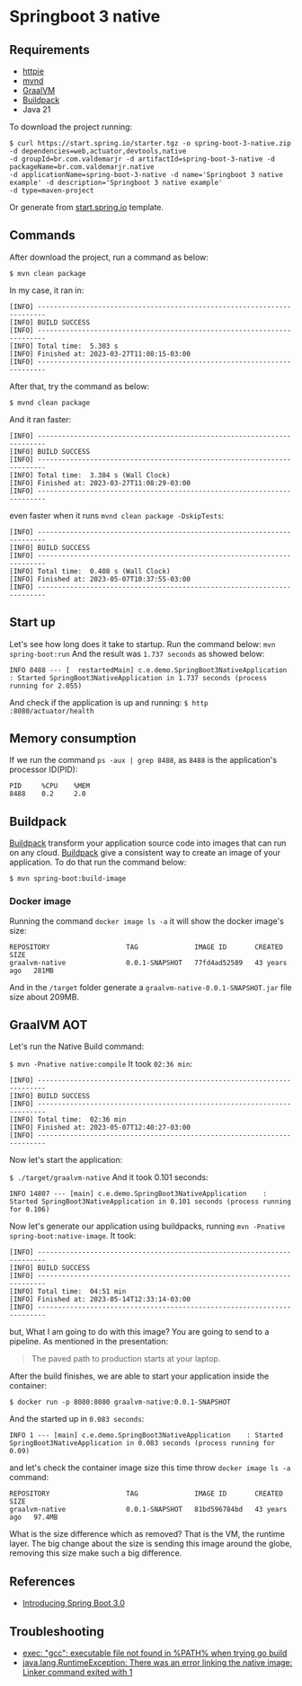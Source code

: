 # Springboot 3 native

## Requirements

- [httpie](https://httpie.io/docs/cli)
- [mvnd](https://github.com/apache/maven-mvnd)
- [GraalVM](https://www.graalvm.org/downloads/)
- [Buildpack](https://buildpacks.io/)
- Java 21

To download the project running:

```
$ curl https://start.spring.io/starter.tgz -o spring-boot-3-native.zip -d dependencies=web,actuator,devtools,native
-d groupId=br.com.valdemarjr -d artifactId=spring-boot-3-native -d packageName=br.com.valdemarjr.native
-d applicationName=spring-boot-3-native -d name='Springboot 3 native example' -d description='Springboot 3 native example'
-d type=maven-project
```

Or generate
from [start.spring.io](https://start.spring.io/#!type=maven-project&language=java&platformVersion=3.0.5&packaging=jar&jvmVersion=17&groupId=br.com.valdemarjr&artifactId=spring-boot-3-native&name=spring-boot-3-native&description=Spring%20boot%203%20native%20example&packageName=br.com.valdemarjr.native&dependencies=actuator,web,devtools,native)
template.

## Commands

After download the project, run a command as below:

```
$ mvn clean package
```

In my case, it ran in:

```
[INFO] ------------------------------------------------------------------------
[INFO] BUILD SUCCESS
[INFO] ------------------------------------------------------------------------
[INFO] Total time:  5.303 s
[INFO] Finished at: 2023-03-27T11:08:15-03:00
[INFO] ------------------------------------------------------------------------
```

After that, try the command as below:

```
$ mvnd clean package
```

And it ran faster:

```
[INFO] ------------------------------------------------------------------------
[INFO] BUILD SUCCESS
[INFO] ------------------------------------------------------------------------
[INFO] Total time:  3.384 s (Wall Clock)
[INFO] Finished at: 2023-03-27T11:08:29-03:00
[INFO] ------------------------------------------------------------------------
```

even faster when it runs `mvnd clean package -DskipTests`:

```
[INFO] ------------------------------------------------------------------------
[INFO] BUILD SUCCESS
[INFO] ------------------------------------------------------------------------
[INFO] Total time:  0.408 s (Wall Clock)
[INFO] Finished at: 2023-05-07T10:37:55-03:00
[INFO] ------------------------------------------------------------------------
```

## Start up

Let's see how long does it take to startup. Run the command below:
`
mvn spring-boot:run
`
And the result was `1.737 seconds` as showed below:

```
INFO 8488 --- [  restartedMain] c.e.demo.SpringBoot3NativeApplication    : Started SpringBoot3NativeApplication in 1.737 seconds (process running for 2.055)
```

And check if the application is up and running:
`
$ http :8080/actuator/health
`

## Memory consumption

If we run the command `ps -aux | grep 8488`, as `8488` is the application's processor ID(PID):

```
PID     %CPU    %MEM
8488    0.2     2.0
```

## Buildpack

[Buildpack](https://buildpacks.io/) transform your application source code into images that can run on any
cloud. [Buildpack](https://buildpacks.io/) give a consistent way to create an image of your application. To do that run the command below:

`
$ mvn spring-boot:build-image
`

### Docker image
Running the command `docker image ls -a` it will show the docker image's size:
```
REPOSITORY                   TAG              IMAGE ID       CREATED        SIZE
graalvm-native               0.0.1-SNAPSHOT   77fd4ad52589   43 years ago   281MB
```
And in the `/target` folder generate a `graalvm-native-0.0.1-SNAPSHOT.jar` file size about 209MB.

## GraalVM AOT
Let's run the Native Build command:

`
$ mvn -Pnative native:compile
`
It took `02:36 min`:
```
[INFO] ------------------------------------------------------------------------
[INFO] BUILD SUCCESS
[INFO] ------------------------------------------------------------------------
[INFO] Total time:  02:36 min
[INFO] Finished at: 2023-05-07T12:40:27-03:00
[INFO] ------------------------------------------------------------------------
```

Now let's start the application:

`
$ ./target/graalvm-native
`
And it took 0.101 seconds:

```
INFO 14807 --- [main] c.e.demo.SpringBoot3NativeApplication    : Started SpringBoot3NativeApplication in 0.101 seconds (process running for 0.106)
```

Now let's generate our application using buildpacks, running `mvn -Pnative spring-boot:native-image`. It took:
```
[INFO] ------------------------------------------------------------------------
[INFO] BUILD SUCCESS
[INFO] ------------------------------------------------------------------------
[INFO] Total time:  04:51 min
[INFO] Finished at: 2023-05-14T12:33:14-03:00
[INFO] ------------------------------------------------------------------------
```
but, What I am going to do with this image? You are going to send to a pipeline. As mentioned in the presentation:

> The paved path to production starts at your laptop.

After the build finishes, we are able to start your application inside the container:

```
$ docker run -p 8080:8080 graalvm-native:0.0.1-SNAPSHOT
```
And the started up in `0.083 seconds`:

```
INFO 1 --- [main] c.e.demo.SpringBoot3NativeApplication    : Started SpringBoot3NativeApplication in 0.083 seconds (process running for 0.09)
```
and let's check the container image size this time throw `docker image ls -a` command:

```
REPOSITORY                   TAG              IMAGE ID       CREATED        SIZE
graalvm-native               0.0.1-SNAPSHOT   81bd596784bd   43 years ago   97.4MB
```

What is the size difference which as removed? That is the VM, the runtime layer.
The big change about the size is sending this image around the globe, removing this size make such a big difference.

## References
- [Introducing Spring Boot 3.0](https://www.youtube.com/watch?v=H6HwoWZtngs)

## Troubleshooting
- [exec: "gcc": executable file not found in %PATH% when trying go build](https://stackoverflow.com/questions/43580131/exec-gcc-executable-file-not-found-in-path-when-trying-go-build)
- [java.lang.RuntimeException: There was an error linking the native image: Linker command exited with 1](https://simply-how.com/fix-graalvm-native-image-compilation-issues)

